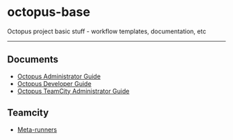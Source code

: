 # octopus-base
Octopus project basic stuff - workflow templates, documentation, etc

---
## Documents

- [Octopus Administrator Guide](docs/Octopus%20Administrator%20Guide.md)
- [Octopus Developer Guide](docs/Octopus%20Developer%20Guide.md)
- [Octopus TeamCity Administrator Guide](docs/Octopus%20TeamCity%20Administrator%20Guide.md)

## Teamcity 

- [Meta-runners](teamcity.meta-runners/README.md)